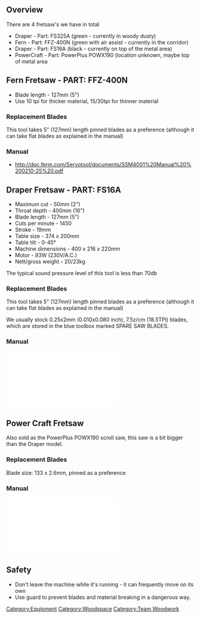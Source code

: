 Overview
--------

There are 4 fretsaw's we have in total

-   Draper - Part: FS325A (green - currently in woody dusty)
-   Fern - Part: FFZ-400N (green with air assist - currently in the
    corridor)
-   Draper - Part: FS16A (black - currently on top of the metal area)
-   PowerCraft - Part: PowerPlus POWX190 (location unknown, maybe top of
    metal area

Fern Fretsaw - PART: FFZ-400N
-----------------------------

-   Blade length - 127mm (5")
-   Use 10 tpi for thicker material, 15/30tpi for thinner material

### Replacement Blades

This tool takes 5" (127mm) length pinned blades as a preference
(although it can take flat blades as explained in the manual)

### Manual

-   <http://doc.ferm.com/Servotool/documents/SSM4001%20Manual%20%200210-25%20.pdf>

Draper Fretsaw - PART: FS16A
----------------------------

-   Maximum cut - 50mm (2")
-   Throat depth - 400mm (16")
-   Blade length - 127mm (5")
-   Cuts per minute - 1450
-   Stroke - 19mm
-   Table size - 374 x 200mm
-   Table tilt - 0-45°
-   Machine dimensions - 400 x 216 x 220mm
-   Motor - 93W (230V/A.C.)
-   Nett/gross weight - 20/23kg

The typical sound pressure level of this tool is less than 70db

### Replacement Blades

This tool takes 5" (127mm) length pinned blades as a preference
(although it can take flat blades as explained in the manual)

We usually stock 0.25x2mm (0.010x0.080 inch), 7.5z/cm (18.5TPI) blades,
which are stored in the blue toolbox marked SPARE SAW BLADES.

### Manual

![Draper Fretsaw Manual](FretsawManual.pdf "Draper Fretsaw Manual")

Power Craft Fretsaw
-------------------

Also sold as the PowerPlus POWX190 scroll saw, this saw is a bit bigger
than the Draper model.

### Replacement Blades

Blade size: 133 x 2.6mm, pinned as a preference

### Manual

![Power Craft Fretsaw
Manual](PFZ-400RFretsawManual.pdf "Power Craft Fretsaw Manual")

Safety
------

-   Don't leave the machine while it's running - it can frequently move
    on its own
-   Use guard to prevent blades and material breaking in a dangerous
    way.

[Category:Equipment](Category:Equipment "wikilink")
[Category:Woodspace](Category:Woodspace "wikilink") [Category:Team
Woodwork](Category:Team_Woodwork "wikilink")